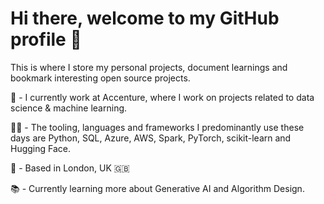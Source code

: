 # Hi there, welcome to my GitHub profile :wave:

This is where I store my personal projects, document learnings and bookmark interesting open source projects.

💼 - I currently work at Accenture, where I work on projects related to data science & machine learning.

👨‍💻 - The tooling, languages and frameworks I predominantly use these days are Python, SQL, Azure, AWS, Spark, PyTorch, scikit-learn and Hugging Face.

📍 - Based in London, UK :uk:

📚 - Currently learning more about Generative AI and Algorithm Design.


